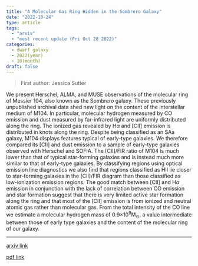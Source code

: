 ```yaml
---
title: "A Molecular Gas Ring Hidden in the Sombrero Galaxy"
date: "2022-10-24"
type: article
tags:
  - "arxiv"
  - "most recent update (Fri Oct 28 2022)"
categories:
  - dwarf galaxy
  - 2022(year)
  - 10(month)
draft: false
---
```


> First author: Jessica Sutter

 We present Herschel, ALMA, and MUSE observations of the molecular ring of
Messier 104, also known as the Sombrero galaxy. These previously unpublished
archival data shed new light on the content of the interstellar medium of M104.
In particular, molecular hydrogen measured by CO emission and dust measured by
far-infrared light are uniformly distributed along the ring. The ionized gas
revealed by H$\alpha$ and [CII] emission is distributed in knots along the
ring. Despite being classified as an SAa galaxy, M104 displays features typical
of early-type galaxies. We therefore compared its [CII] and dust emission to a
sample of early-type galaxies observed with Herschel and SOFIA. The [CII]/FIR
ratio of M104 is much lower than that of typical star-forming galaxies and is
instead much more similar to that of early-type galaxies. By classifying
regions using optical emission line diagnostics we also find that regions
classified as HII lie closer to star-forming galaxies in the [CII]/FIR diagram
than those classified as low-ionization emission regions. The good match
between [CII] and H$\alpha$ emission in conjunction with the lack of
correlation between CO emission and star formation suggest that there is very
limited active star formation along the ring and that most of the [CII]
emission is from ionized and neutral atomic gas rather than molecular gas. From
the total intensity of the CO line we estimate a molecular hydrogen mass of
0.9$\times10^9$M$_{\odot}$, a value intermediate between those of early type
galaxies and the content of the molecular ring of our galaxy.

---
[arxiv link](http://arxiv.org/abs/2210.13527v1)

[pdf link](http://arxiv.org/pdf/2210.13527v1)